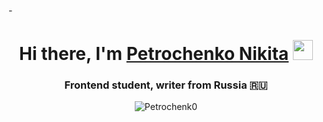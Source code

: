 -<h1 align="center">Hi there, I'm <a href="https://daniilshat.ru/" target="_blank">Petrochenko Nikita</a> 
<img src="https://github.com/blackcater/blackcater/raw/main/images/Hi.gif" height="32"/></h1>
<h3 align="center">Frontend student, writer from Russia 🇷🇺</h3>


<p align="center"> <img src="https://github-readme-stats.vercel.app/api?username=tomondre&show_icons=true&theme=great-gatsby" alt="Petrochenk0" />
